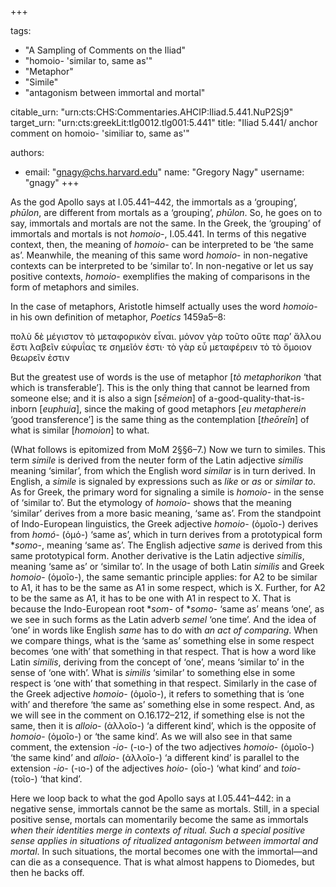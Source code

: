 +++

tags:
- "A Sampling of Comments on the Iliad"
- "homoio- &#39;similar to, same as&#39;"
- "Metaphor"
- "Simile"
- "antagonism between immortal and mortal"

citable_urn: "urn:cts:CHS:Commentaries.AHCIP:Iliad.5.441.NuP2Sj9"
target_urn: "urn:cts:greekLit:tlg0012.tlg001:5.441"
title: "Iliad 5.441/ anchor comment on homoio- &#39;similiar to, same as&#39;"

authors:
- email: "gnagy@chs.harvard.edu"
  name: "Gregory Nagy"
  username: "gnagy"
+++

<p>As the god Apollo says at I.05.441–442, the immortals as a ‘grouping’, <em>phūlon</em>, are different from mortals as a ‘grouping’, <em>phūlon</em>. So, he goes on to say, immortals and mortals are not the same. In the Greek, the ‘grouping’ of immortals and mortals is not <em>homoio</em>-, I.05.441. In terms of this negative context, then, the meaning of <em>homoio</em>- can be interpreted to be ‘the same as’. Meanwhile, the meaning of this same word <em>homoio</em>- in non-negative contexts can be interpreted to be ‘similar to’. In non-negative or let us say positive contexts, <em>homoio</em>- exemplifies the making of comparisons in the form of metaphors and similes. </p><p>In the case of metaphors, Aristotle himself actually uses the word <em>homoio</em>- in his own definition of metaphor, <em>Poetics</em> 1459a5–8:</p><p>πολὺ δὲ μέγιστον τὸ μεταφορικὸν εἶναι. μόνον γὰρ τοῦτο οὔτε παρ’ ἄλλου ἔστι λαβεῖν εὐφυΐας τε σημεῖόν ἐστι· τὸ γὰρ εὖ μεταφέρειν τὸ τὸ ὅμοιον θεωρεῖν ἐστιν</p><p>But the greatest use of words is the use of metaphor [<em>tò metaphorikon</em> ‘that which is transferable’]. This is the only thing that cannot be learned from someone else; and it is also a sign [<em>sēmeion</em>] of a-good-quality-that-is-inborn [<em>euphuia</em>], since the making of good metaphors [<em>eu metapherein</em> ‘good transference’] is the same thing as the contemplation [<em>theōreîn</em>] of what is similar [<em>homoion</em>] to what.</p><p>(What follows is epitomized from MoM 2§§6–7.) Now we turn to similes. This term <em>simile</em> is derived from the neuter form of the Latin adjective <em>similis</em> meaning ‘similar’, from which the English word <em>similar</em> is in turn derived. In English, a <em>simile</em> is signaled by expressions such as <em>like</em> or <em>as</em> or <em>similar to</em>. As for Greek, the primary word for signaling a simile is <em>homoio</em>- in the sense of ‘similar to’. But the etymology of <em>homoio</em>- shows that the meaning ‘similar’ derives from a more basic meaning, ‘same as’. From the standpoint of Indo-European linguistics, the Greek adjective <em>homoio</em>- (ὁμοῖο-) derives from <em>homó</em>- (ὁμό-) ‘same as’, which in turn derives from a prototypical form *<em>somo</em>-, meaning ‘same as’. The English adjective <em>same</em> is derived from this same prototypical form. Another derivative is the Latin adjective <em>similis</em>, meaning ‘same as’ or ‘similar to’. In the usage of both Latin <em>similis</em> and Greek <em>homoio</em>- (ὁμοῖο-), the same semantic principle applies: for A2 to be similar to A1, it has to be the same as A1 in some respect, which is X. Further, for A2 to be the same as A1, it has to be one with A1 in respect to X. That is because the Indo-European root *<em>som</em>- of *<em>somo</em>- ‘same as’ means ‘one’, as we see in such forms as the Latin adverb <em>semel</em> ‘one time’. And the idea of ‘one’ in words like English <em>same</em> has to do with <em>an act of comparing</em>. When we compare things, what is the ‘same as’ something else in some respect becomes ‘one with’ that something in that respect. That is how a word like Latin <em>similis</em>, deriving from the concept of ‘one’, means ‘similar to’ in the sense of ‘one with’. What is <em>similis</em> ‘similar’ to something else in some respect is ‘one with’ that something in that respect. Similarly in the case of the Greek adjective <em>homoio</em>- (ὁμοῖο-), it refers to something that is ‘one with’ and therefore ‘the same as’ something else in some respect. And, as we will see in the comment on O.16.172–212, if something else is not the same, then it is <em>alloio</em>- (ἀλλοῖο-) ‘a different kind’, which is the opposite of <em>homoio</em>- (ὁμοῖο-) or ‘the same kind’. As we will also see in that same comment, the extension -<em>io</em>- (-ιο-) of the two adjectives <em>homoio</em>- (ὁμοῖο-) ‘the same kind’ and <em>alloio</em>- (ἀλλοῖο-) ‘a different kind’ is parallel to the extension -<em>io</em>- (-ιο-) of the adjectives <em>hoio</em>- (oἷο-) ‘what kind’ and <em>toio</em>- (τοῖο-) ‘that kind’.</p><p>Here we loop back to what the god Apollo says at I.05.441–442: in a negative sense, immortals cannot be the same as mortals. Still, in a special positive sense, mortals can momentarily become the same as immortals <em>when their identities merge in contexts of ritual. Such a special positive sense applies in situations of ritualized antagonism between immortal and mortal</em>. In such situations, the mortal becomes one with the immortal—and can die as a consequence. That is what almost happens to Diomedes, but then he backs off.  </p>